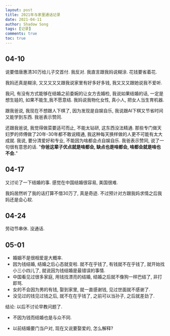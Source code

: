 ```yaml
---
layout: post
title: 2021年与家里通话记录
date: 2021-04-11
author: Shadow Song
tags: [记录]
comments: true
toc: true
---
```


## 04-10

说要借唐惠清30万给儿子交首付. 我反对. 我直言跟我妈说糊涂. 花钱要省着花. 

我妈还真是糊涂, 又又又又又跟我说家里有好多好多钱, 我又又又跟她说我不爱听. 

我问, 有没有方式能够在结婚之前委婉的让女方去婚检, 我说如果结婚的话, 一定是想生娃的, 如果不能生,我不愿意结. 我妈说我物化女性, 真小人, 把女人当生育机器. 

跟我爸说, 我现在不想跟人下棋了, 因为发现是自娱自乐, 我说跟AI下棋又节省时间又能学到东西. 我爸表示赞同. 

还跟我爸说, 我觉得做菜要适可而止, 不能太钻研, 这东西没法精通. 那些专门做天妇罗的师傅做了20年-30年都不敢说精通, 我这种每天换样做的人更不可能有太大成就.  我说, 要分清爱好和专业, 不能因为啥都会点自娱自乐.  我爸表示赞同, 说了一句很有意思的话.  "**你爸这辈子优点就是啥都会, 缺点也是啥都会, 啥都会就是啥也不会.**" 

## 04-17

又讨论了一下结婚的事. 感觉在中国结婚很容易, 美国很难. 

我妈居然听了我的话打算不借30万了, 真是奇迹. 不过预计对方跟我妈求情之后我妈还是会心软. 

## 04-24

劳动节串休. 没通话. 

## 05-01


- 婚姻不是很相爱是大概率. 
- 因为钱结婚, 结婚之后心态就变啦. 就不在乎钱了, 有钱就不在乎钱了, 就开始找小三小四儿了, 就说因为钱结婚是最错误的事情. 
- 中国看见过很多家庭, 用钱找漂亮的结婚, 结婚之后就不像狗一样巴结了, 非打即骂. 
- 女的不会因为男的有钱, 娶到家里, 就一直感谢钱, 见过世面就不感谢了. 
- 没见过的钱见过钱之后, 就不在在乎钱了, 之前可以当孙子, 之后就差劲了. 

结论: 以后不讨论早教问题了. 

- 不因为钱而结婚也是与众不同. 

- 以前结婚要门当户对, 现在又说要娶爱的, 怎么解释? 


